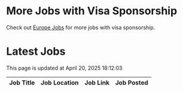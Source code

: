 # More Jobs with Visa Sponsorship

Check out [Europe Jobs](https://github.com/sureshparimi/europejobs#latest-jobs) for more jobs with visa sponsorship.

# Latest Jobs

This page is updated at April 20, 2025 18:12:03

| Job Title | Job Location | Job Link | Job Posted |
| --- | --- | --- | --- |
